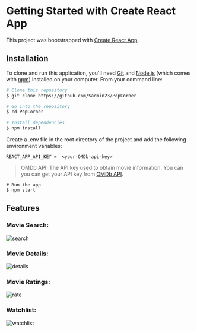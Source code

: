 # Getting Started with Create React App

This project was bootstrapped with [Create React App](https://github.com/facebook/create-react-app).

## Installation

To clone and run this application, you'll need [Git](https://git-scm.com) and [Node.js](https://nodejs.org/en/download/) (which comes with [npm](http://npmjs.com)) installed on your computer. From your command line:

```bash
# Clone this repository
$ git clone https://github.com/Sadmin23/PopCorner

# Go into the repository
$ cd PopCorner

# Install dependencies
$ npm install
```

Create a .env file in the root directory of the project and add the following environment variables:

```
REACT_APP_API_KEY =  <your-OMDb-api-key>
```

> OMDb API: The API key used to obtain movie information. You can you can get your API key from [OMDb API](https://www.omdbapi.com/).
> <br/>

```
# Run the app
$ npm start
```

## Features
### Movie Search:
![search](https://github.com/Sadmin23/PopCorner/assets/86393032/7132e3b3-5a50-4152-8519-1b21c06bbe60)

### Movie Details:
![details](https://github.com/Sadmin23/PopCorner/assets/86393032/31242b4a-47b1-4caa-97a2-6bccd432773c)

### Movie Ratings:
![rate](https://github.com/Sadmin23/PopCorner/assets/86393032/368c792e-5091-4a7b-be66-4d23a8a8069d)

### Watchlist:
![watchlist](https://github.com/Sadmin23/PopCorner/assets/86393032/ff0cf62b-4c49-4fee-80ae-ec51e225ed92)
